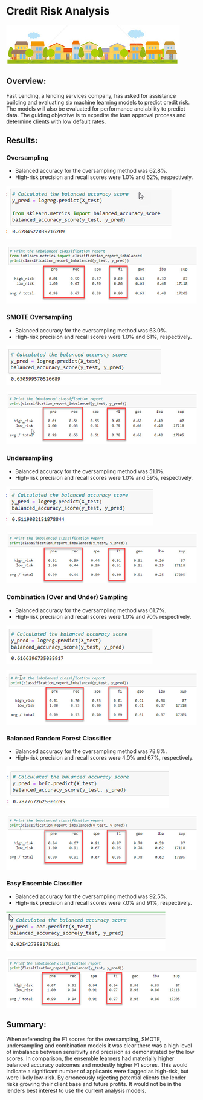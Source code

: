 # Credit Risk Analysis

![](https://github.com/NAppazeller/Credit_Risk_Analysis/blob/main/Header_image.jpg)

## Overview: 

Fast Lending, a lending services company, has asked for assistance building and evaluating six machine learning models to predict credit risk. The models will also be evaluated for performance and ability to predict data. The guiding objective is to expedite the loan approval process and determine clients with low default rates.

## Results: 

### Oversampling

* Balanced accuracy for the oversampling method was 62.8%.
* High-risk precision and recall scores were 1.0% and 62%, respectively.

![](https://github.com/NAppazeller/Credit_Risk_Analysis/blob/main/Oversampling_bal%20accuracy.jpg)

![](https://github.com/NAppazeller/Credit_Risk_Analysis/blob/main/Oversampling_classification_imbalance.jpg)

  
### SMOTE Oversampling 

* Balanced accuracy for the oversampling method was 63.0%.
* High-risk precision and recall scores were 1.0% and 61%, respectively.

![](https://github.com/NAppazeller/Credit_Risk_Analysis/blob/main/SMOTE_bal%20accuracy.jpg)

![](https://github.com/NAppazeller/Credit_Risk_Analysis/blob/main/SMOTE_classification_imbalance.jpg)

### Undersampling

* Balanced accuracy for the oversampling method was 51.1%.
* High-risk precision and recall scores were 1.0% and 59%, respectively.

![](https://github.com/NAppazeller/Credit_Risk_Analysis/blob/main/Undersampling_bal%20accuracy.jpg)

![](https://github.com/NAppazeller/Credit_Risk_Analysis/blob/main/Undersampling_classification_imbalance.jpg)

### Combination (Over and Under) Sampling

* Balanced accuracy for the oversampling method was 61.7%.
* High-risk precision and recall scores were 1.0% and 70% respectively.

![](https://github.com/NAppazeller/Credit_Risk_Analysis/blob/main/OverUnderSampling_bal%20accuracy.jpg)

![](https://github.com/NAppazeller/Credit_Risk_Analysis/blob/main/OverUnderSampling_classification_imbalance.jpg)

### Balanced Random Forest Classifier

* Balanced accuracy for the oversampling method was 78.8%.
* High-risk precision and recall scores were 4.0% and 67%, respectively.

![](https://github.com/NAppazeller/Credit_Risk_Analysis/blob/main/RandomForest_bal%20accuracy.jpg)

![](https://github.com/NAppazeller/Credit_Risk_Analysis/blob/main/RandomForest_classification_imbalance.jpg)


### Easy Ensemble Classifier

* Balanced accuracy for the oversampling method was 92.5%.
* High-risk precision and recall scores were 7.0% and 91%, respectively.

![](https://github.com/NAppazeller/Credit_Risk_Analysis/blob/main/EEC_bal%20accuracy.jpg)

![](https://github.com/NAppazeller/Credit_Risk_Analysis/blob/main/EEC_classification_imbalance.jpg)

## Summary: 

When referencing the F1 scores for the oversampling, SMOTE, undersampling and combination models it was clear there was a high level of imbalance between sensitivity and precision as demonstrated by the low scores. In comparison, the ensemble learners had materially higher balanced accuracy outcomes and modestly higher F1 scores. This would indicate a significant number of applicants were flagged as high-risk, but were likely low-risk. By erroneously rejecting potential clients the lender risks growing their client base and future profits. It would not be in the lenders best interest to use the current analysis models.
